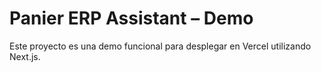 # Panier ERP Assistant – Demo

Este proyecto es una demo funcional para desplegar en Vercel utilizando Next.js.